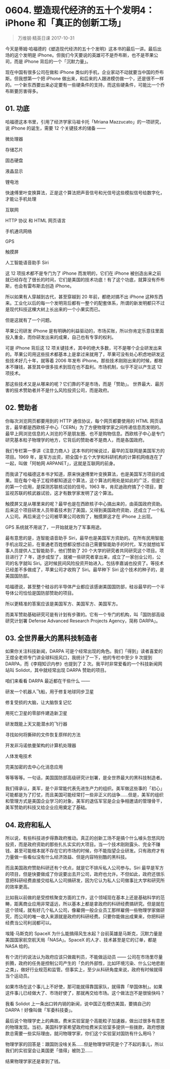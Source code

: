 # 0604. 塑造现代经济的五十个发明4：iPhone 和「真正的创新工场」
> 万维钢·精英日课
2017-10-31

今天是蒂姆·哈福德的《塑造现代经济的五十个发明》这本书的最后一讲。最后出场的这个发明是 iPhone。但我们今天要说的英雄可不是乔布斯，也不是苹果公司，而是 iPhone 背后的一个「沉默力量」。

现在中国有很多公司在做和 iPhone 类似的手机，企业家动不动就要当中国的乔布斯。但我想第一个把 iPhone 做出来，和后来的人跟进模仿做一个，还是很不一样的。一个新东西要出来必定要有一些硬条件的支持，而这些硬条件，可能比一个乔布斯要厉害得多。 

## 01. 功底

哈福德这本书里，引用了经济学家马祖卡托「Mriana Mazzucato」的一项研究，说 iPhone 的诞生，需要 12 个关键技术的储备 —— 

微处理器

存储芯片

固态硬盘

液晶显示

锂电池

快速傅里叶变换算法，正是这个算法把声音信号和光信号这些模拟信号给数字化，才能让手机处理

互联网

HTTP 协议 和 HTML 网页语言

手机通讯网络

GPS

触摸屏

人工智能语音助手 Siri

这 12 项技术都不是专门为了 iPhone 而发明的，它们在 iPhone 被创造出来之前就已经存在了很长的时间，它们是美国的技术功底！有了这个功底，就算没有乔布斯，也会有雷布斯去创造 iPhone。

所以如果有人穿越到古代，甚至穿越到 20 年前，都绝对搞不出 iPhone 这种东西来。工业化以后的每一个发明背后都有一整个的配套体系，所谓的新发明都只不过是现代科技这棵大树上长出来的一个小果实而已。

但是这就有了一个问题。

苹果公司研发 iPhone 是有明确的利益驱动的，市场买账，所以你肯定乐意往里面投入重金，而你研发出来的成果，自己也有专享的权利。

可是 iPhone 背后这 12 项关键技术，其中的绝大多数，可不是哪个企业研发出来的。苹果公司用这些技术都基本上是拿过来就用了，苹果可没有处心积虑地研发这些技术好几十年，就等着 2006 年发布 iPhone。那些技术刚刚出来的时候，都根本不赚钱，甚至其中很多技术到现在也不盈利。市场机制，似乎不足以产生这 12 项技术。

那这些技术又是从哪来的呢？它们靠的不是市场，而是「赞助」。 世界最大、最厉害的技术赞助者并不是什么风险投资公司，而是政府。
 
## 02. 赞助者

你每次浏览网页都要用到的 HTTP 通信协议，每个网页都要使用的 HTML 网页语言，最早都是西欧核子中心「CERN」为了方便物理学家之间传递信息而发明的。最早上网浏览信息的人浏览的不是朋友圈、也不是购物信息。西欧核子中心是专门研究基本粒子物理学的地方，它背后的赞助者不是商人，而是各国政府。

我们专栏第一季讲《注意力商人》这本书的时候说过，最早的互联网是美国军方的项目。1969 年，是军方出资，把全国十五个大学和科研机构的计算机网络连在了一起，叫做「阿帕网 ARPANET」，这就是互联网的前身。

而我读了哈福德这本书才知道，原来快速傅里叶变换算法，也是美国军方项目的成果。现在每个电子工程师都知道这个算法，这个算法的用处是如此的广泛，但是它的第一个应用，是探测苏联核试验的信号。1963 年，肯尼迪政府搞了个项目，要监视苏联的核武器试验，这才有数学家发明了这个算法。

触摸屏又是从哪里来的呢？最早也是在西欧核子中心搞出来的，由英国政府资助。后来这个项目研发人员带着技术到了美国，又得到美国政府资助，还成立了一个私人公司。再后来这个公司被苹果公司收购了，触摸屏这才在 iPhone 上出现。

GPS 系统就不用说了，一开始就是为了军事用途。

最有意思的是，连智能语音助手 Siri，最早也是美国军方资助的。在所有民用智能手机出现之前，在普通老百姓想都没想过自己需要智能助手的时代，军方就想给军事人员提供人工智能助手，他们赞助了 20 个大学的研究者共同研究这个项目。项目进行了 7 年，逐步成型了，就被一些研究者拿出来，成立了一家创业公司，公司的名字就叫 Siri。这时候民间风险投资开始进入，包括李嘉诚也投资了。等技术已经差不多做成了，苹果公司才收购了 Siri。最早种下 Siri 这个技术的种子的，是美国国防部。

哈福德说，甚至整个硅谷的半导体产业都应该感谢美国国防部，硅谷最早的一个半导体公司恰恰是国防部赞助的项目。

所以更精准的答案应该是美国军方、美国军方、美国军方。

而美军赞助基础研究可是有计划有步骤的。它有一个专门的机构，叫「国防部高级研究计划署 Defense Advanced Research Projects Agency，简称 DARPA」。 

## 03. 全世界最大的黑科技制造者

如果你关注科技新闻，DARPA 可是个经常出现的角色。我们「得到」读者喜爱的王煜全老师专门讲全球科技风口，我统计了一下，他的专栏中至少 9 次提到 DARPA，而《李翔知识内参》也提到了 2 次。我平时非常爱看的一个科技新闻网站叫 Solidot，其中就经常出现 DARPA 赞助的项目。

咱们来看看 DARPA 最近都在干些什么 —— 

研发一个机器人飞船，用于修复地球同步卫星

修复受损的大脑，让大脑恢复记忆

用死亡卫星的零部件建造新卫星

研发既能上天又能潜水的飞行器

寻找如何将撕碎的文件恢复原样的方法

开发非冯诺依曼架构的计算机处理器

人体发电技术

完美加密的去中心化消息应用

等等等等。一句话，美国国防部高级研究计划署，是全世界最大的黑科技制造者。

我们得承认，美军，是个非常能代表先进生产力的组织。美军做这些事的「初心」可能都是为了打仗，而且美国可能经常打一些非正义的战争……但是，美军的组织和管理方式是美国企业学习的对象，美军的退伍军官是企业争相邀请的管理骨干，美军赞助的科技又给企业应用奠定了基础。 

## 04. 政府和私人

所以说，有些科技进步得靠政府推动。真正的创新工场不是搞个什么噱头忽悠风险投资，而是政府资助的那些扎扎实实的大项目。当一个技术刚刚露头、完全不赚钱、甚至可能根本就不存在它的市场的时候，你不能指望企业研发。只有政府才有力量做一些看似没有什么经济效益、但是内容特别酷的黑科技。

而且美国政府赞助科研还有个优点，就是它不排斥私人公司参与。Siri 最早是军方的项目，但是快要做成了你说要出去开公司，政府也允许。不但如此，政府还很乐意把科研经费直接交给私人公司搞研发，因为它认为私人公司做事比大学和研究所的效率更高。

比如我以前做的是受控核聚变方面的工作，这个领域现在基本上还是基础科学的范畴，距离商业应用非常遥远，所以基本上都是拿政府的科研经费搞研究。但是就在这个领域，就有好几个私人公司，像雇佣一般企业员工那样雇佣一些物理学家做研究，而公司的唯一收入来源就是政府的科研经费。只要你能做出成果来，你把科研经费当公司利润都可以。

埃隆·马斯克的 SpaceX 为什么能搞得风生水起？台前英雄是马斯克，沉默力量是美国国家航空航天局「NASA」。SpaceX 的人才、技术甚至是它的订单，都是 NASA 给的。

有个流行的说法认为政府应该只做裁判员，不能做运动员 —— 公司在市场里尽量折腾，政府的任务是控制公司产生的「负的外部性，比如环境污染、什么公地悲剧之类」，做好行业规范和监管。但事实上，至少从科研角度来说，政府有时候就得当个运动员。

如果市场在这个事儿上不好使，那可能就得靠国家队，就得靠「举国体制」。如果这件事儿已经做大了、市场好使了，那就再交给市场。这个做法岂不是很愉快吗？

我看 Solidot 上一条出口转内销的新闻，说中国正在模仿美国，要搞自己的 DARPA！好像叫做「军委科技委」。 

最后说个物理学史上的典故。费米实验室是个高能粒子加速器，做出过很多有意思的物理发现。当初，美国科学家希望政府给费米实验室多提供一些拨款，政府想拨款总需要一些实际理由，就问物理学家，你们这个实验室对国防有什么用吗？

物理学家的回答是：跟国防没啥关系……但是物理学研究是个了不起的事儿，所以我们的实验室会让美国更「值得」被防卫……

结果物理学家还是拿到了钱。



